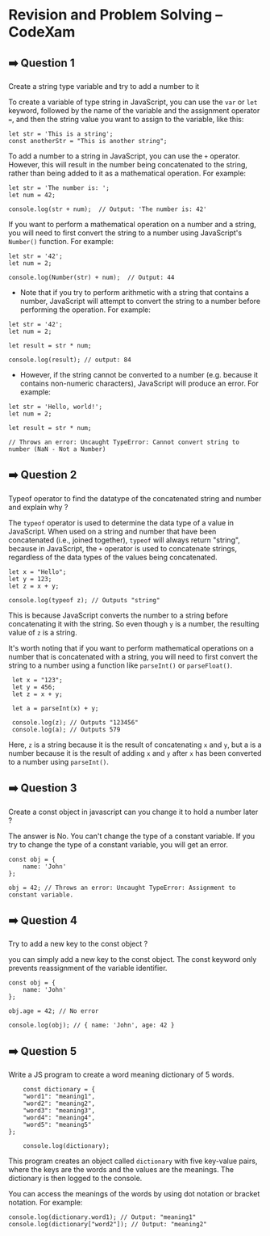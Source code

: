 # Revision and Problem Solving – CodeXam
➡️ Question 1[](#️-question-1)
------------------------------

Create a string type variable and try to add a number to it

To create a variable of type string in JavaScript, you can use the `var` or `let` keyword, followed by the name of the variable and the assignment operator `=`, and then the string value you want to assign to the variable, like this:

```
let str = 'This is a string';
const anotherStr = "This is another string";
```


To add a number to a string in JavaScript, you can use the `+` operator. However, this will result in the number being concatenated to the string, rather than being added to it as a mathematical operation. For example:

```
let str = 'The number is: ';
let num = 42;
 
console.log(str + num);  // Output: 'The number is: 42'
```


If you want to perform a mathematical operation on a number and a string, you will need to first convert the string to a number using JavaScript's `Number()` function. For example:

```
let str = '42';
let num = 2;
 
console.log(Number(str) + num);  // Output: 44
```


*   Note that if you try to perform arithmetic with a string that contains a number, JavaScript will attempt to convert the string to a number before performing the operation. For example:

```
let str = '42';
let num = 2;
 
let result = str * num;
 
console.log(result); // output: 84
```


*   However, if the string cannot be converted to a number (e.g. because it contains non-numeric characters), JavaScript will produce an error. For example:

```
let str = 'Hello, world!';
let num = 2;
 
let result = str * num;
 
// Throws an error: Uncaught TypeError: Cannot convert string to number (NaN - Not a Number)
```


➡️ Question 2[](#️-question-2)
------------------------------

Typeof operator to find the datatype of the concatenated string and number and explain why ?

The `typeof` operator is used to determine the data type of a value in JavaScript. When used on a string and number that have been concatenated (i.e., joined together), `typeof` will always return "string", because in JavaScript, the `+` operator is used to concatenate strings, regardless of the data types of the values being concatenated.

```
let x = "Hello";
let y = 123;
let z = x + y;
 
console.log(typeof z); // Outputs "string"
```


This is because JavaScript converts the number to a string before concatenating it with the string. So even though `y` is a number, the resulting value of `z` is a string.

It's worth noting that if you want to perform mathematical operations on a number that is concatenated with a string, you will need to first convert the string to a number using a function like `parseInt()` or `parseFloat()`.

```
 let x = "123";
 let y = 456;
 let z = x + y;
 
 let a = parseInt(x) + y;
 
 console.log(z); // Outputs "123456"
 console.log(a); // Outputs 579
```


Here, `z` is a string because it is the result of concatenating `x` and `y`, but a is a number because it is the result of adding `x` and `y` after `x` has been converted to a number using `parseInt()`.

➡️ Question 3[](#️-question-3)
------------------------------

Create a const object in javascript can you change it to hold a number later ?

The answer is No. You can't change the type of a constant variable. If you try to change the type of a constant variable, you will get an error.

```
const obj = {
    name: 'John'
};
 
obj = 42; // Throws an error: Uncaught TypeError: Assignment to constant variable.
```


➡️ Question 4[](#️-question-4)
------------------------------

Try to add a new key to the const object ?

you can simply add a new key to the const object. The const keyword only prevents reassignment of the variable identifier.

```
const obj = {
    name: 'John'
};
 
obj.age = 42; // No error
 
console.log(obj); // { name: 'John', age: 42 }
```


➡️ Question 5[](#️-question-5)
------------------------------

Write a JS program to create a word meaning dictionary of 5 words.

```
    const dictionary = {
    "word1": "meaning1",
    "word2": "meaning2",
    "word3": "meaning3",
    "word4": "meaning4",
    "word5": "meaning5"
};
 
    console.log(dictionary);
```


This program creates an object called `dictionary` with five key-value pairs, where the keys are the words and the values are the meanings. The dictionary is then logged to the console.

You can access the meanings of the words by using dot notation or bracket notation. For example:

```
console.log(dictionary.word1); // Output: "meaning1"
console.log(dictionary["word2"]); // Output: "meaning2"
```
